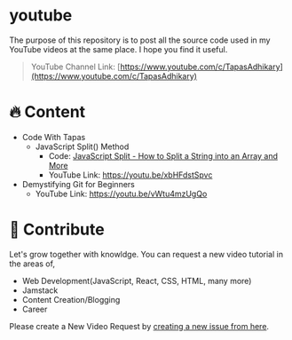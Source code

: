 # youtube
The purpose of this repository is to post all the source code used in my YouTube videos at the same place. I hope you find it useful.

> YouTube Channel Link: [https://www.youtube.com/c/TapasAdhikary](https://www.youtube.com/c/TapasAdhikary)

# 🔥 Content
- Code With Tapas
  - JavaScript Split() Method
    - Code: [JavaScript Split - How to Split a String into an Array and More](https://github.com/atapas/youtube/tree/main/code-with-tapas/js-split/)
    - YouTube Link: https://youtu.be/xbHFdstSpvc
- Demystifying Git for Beginners
    - YouTube Link: https://youtu.be/vWtu4mzUgQo
 

# 👋 Contribute
Let's grow together with knowldge. You can request a new video tutorial in the areas of,

- Web Development(JavaScript, React, CSS, HTML, many more)
- Jamstack
- Content Creation/Blogging
- Career

Please create a New Video Request by [creating a new issue from here](https://github.com/atapas/youtube/issues/new/choose).


    

